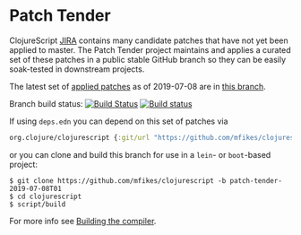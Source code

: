 # Patch Tender

ClojureScript [JIRA](https://dev.clojure.org/jira/browse/CLJS) contains many candidate patches that have not yet been applied to master.
The Patch Tender project maintains and applies a curated set of these patches in a public stable GitHub branch so they can be easily soak-tested in downstream projects.

The latest set of [applied patches](https://github.com/clojure/clojurescript/compare/master...mfikes:patch-tender-2019-07-08T01) as of 2019-07-08 are in [this branch](https://github.com/mfikes/clojurescript/commits/patch-tender-2019-07-08T01).

Branch build status: [![Build Status](https://travis-ci.org/mfikes/clojurescript.svg?branch=patch-tender-2019-07-08T01)](https://travis-ci.org/mfikes/clojurescript) [![Build status](https://ci.appveyor.com/api/projects/status/oggs1yydb8c2t6pa/branch/patch-tender-2019-07-08T01?svg=true)](https://ci.appveyor.com/project/mfikes/clojurescript/branch/patch-tender-2019-07-08T01)

If using `deps.edn` you can depend on this set of patches via
```clojure
org.clojure/clojurescript {:git/url "https://github.com/mfikes/clojurescript" :sha "7c54829ecc0c5c0b622cf3f939fd4a852b995855"}
```

or you can clone and build this branch for use in a `lein`- or `boot`-based project:

```
$ git clone https://github.com/mfikes/clojurescript -b patch-tender-2019-07-08T01
$ cd clojurescript
$ script/build
```
For more info see [Building the compiler](https://clojurescript.org/community/building).